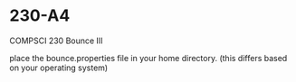 # 230-A4
COMPSCI 230 Bounce III

place the bounce.properties file in your home directory. (this differs based on your operating system)
